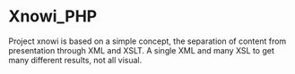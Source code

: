 # Xnowi_PHP
Project xnowi is based on a simple concept, the separation of content from presentation through XML and XSLT. A single XML and many XSL to get many different results, not all visual.
